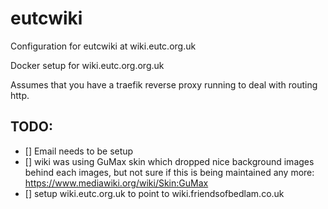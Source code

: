 # eutcwiki
Configuration for eutcwiki at wiki.eutc.org.uk

Docker setup for wiki.eutc.org.org.uk

Assumes that you have a traefik reverse proxy running to deal with routing http.

## TODO:
* [] Email needs to be setup
* [] wiki was using GuMax skin which dropped nice background images behind each images, but not sure if this is being maintained any more: https://www.mediawiki.org/wiki/Skin:GuMax
* [] setup wiki.eutc.org.uk to point to wiki.friendsofbedlam.co.uk
